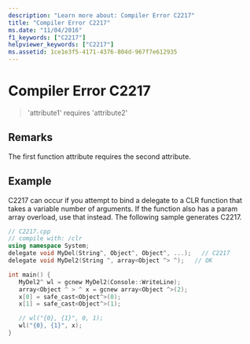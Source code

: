 ```yaml
---
description: "Learn more about: Compiler Error C2217"
title: "Compiler Error C2217"
ms.date: "11/04/2016"
f1_keywords: ["C2217"]
helpviewer_keywords: ["C2217"]
ms.assetid: 1ce1e3f5-4171-4376-804d-967f7e612935
---
```

# Compiler Error C2217

> 'attribute1' requires 'attribute2'

## Remarks

The first function attribute requires the second attribute.

## Example

C2217 can occur if you attempt to bind a delegate to a CLR function that takes a variable number of arguments. If the function also has a param array overload, use that instead. The following sample generates C2217.

```cpp
// C2217.cpp
// compile with: /clr
using namespace System;
delegate void MyDel(String^, Object^, Object^, ...);   // C2217
delegate void MyDel2(String ^, array<Object ^> ^);   // OK

int main() {
   MyDel2^ wl = gcnew MyDel2(Console::WriteLine);
   array<Object ^ > ^ x = gcnew array<Object ^>(2);
   x[0] = safe_cast<Object^>(0);
   x[1] = safe_cast<Object^>(1);

   // wl("{0}, {1}", 0, 1);
   wl("{0}, {1}", x);
}
```
